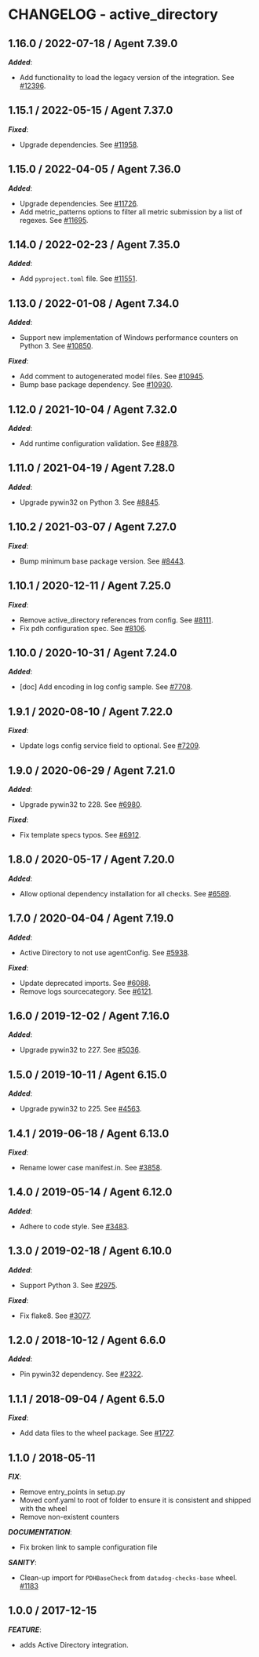 # CHANGELOG - active_directory

## 1.16.0 / 2022-07-18 / Agent 7.39.0

***Added***: 

* Add functionality to load the legacy version of the integration. See [#12396](https://github.com/DataDog/integrations-core/pull/12396).


## 1.15.1 / 2022-05-15 / Agent 7.37.0

***Fixed***: 

* Upgrade dependencies. See [#11958](https://github.com/DataDog/integrations-core/pull/11958).


## 1.15.0 / 2022-04-05 / Agent 7.36.0

***Added***: 

* Upgrade dependencies. See [#11726](https://github.com/DataDog/integrations-core/pull/11726).
* Add metric_patterns options to filter all metric submission by a list of regexes. See [#11695](https://github.com/DataDog/integrations-core/pull/11695).


## 1.14.0 / 2022-02-23 / Agent 7.35.0

***Added***: 

* Add `pyproject.toml` file. See [#11551](https://github.com/DataDog/integrations-core/pull/11551).


## 1.13.0 / 2022-01-08 / Agent 7.34.0

***Added***: 

* Support new implementation of Windows performance counters on Python 3. See [#10850](https://github.com/DataDog/integrations-core/pull/10850).

***Fixed***: 

* Add comment to autogenerated model files. See [#10945](https://github.com/DataDog/integrations-core/pull/10945).
* Bump base package dependency. See [#10930](https://github.com/DataDog/integrations-core/pull/10930).


## 1.12.0 / 2021-10-04 / Agent 7.32.0

***Added***: 

* Add runtime configuration validation. See [#8878](https://github.com/DataDog/integrations-core/pull/8878).


## 1.11.0 / 2021-04-19 / Agent 7.28.0

***Added***: 

* Upgrade pywin32 on Python 3. See [#8845](https://github.com/DataDog/integrations-core/pull/8845).


## 1.10.2 / 2021-03-07 / Agent 7.27.0

***Fixed***: 

* Bump minimum base package version. See [#8443](https://github.com/DataDog/integrations-core/pull/8443).


## 1.10.1 / 2020-12-11 / Agent 7.25.0

***Fixed***: 

* Remove active_directory references from config. See [#8111](https://github.com/DataDog/integrations-core/pull/8111).
* Fix pdh configuration spec. See [#8106](https://github.com/DataDog/integrations-core/pull/8106).


## 1.10.0 / 2020-10-31 / Agent 7.24.0

***Added***: 

* [doc] Add encoding in log config sample. See [#7708](https://github.com/DataDog/integrations-core/pull/7708).


## 1.9.1 / 2020-08-10 / Agent 7.22.0

***Fixed***: 

* Update logs config service field to optional. See [#7209](https://github.com/DataDog/integrations-core/pull/7209).


## 1.9.0 / 2020-06-29 / Agent 7.21.0

***Added***: 

* Upgrade pywin32 to 228. See [#6980](https://github.com/DataDog/integrations-core/pull/6980).

***Fixed***: 

* Fix template specs typos. See [#6912](https://github.com/DataDog/integrations-core/pull/6912).


## 1.8.0 / 2020-05-17 / Agent 7.20.0

***Added***: 

* Allow optional dependency installation for all checks. See [#6589](https://github.com/DataDog/integrations-core/pull/6589).


## 1.7.0 / 2020-04-04 / Agent 7.19.0

***Added***: 

* Active Directory to not use agentConfig. See [#5938](https://github.com/DataDog/integrations-core/pull/5938).

***Fixed***: 

* Update deprecated imports. See [#6088](https://github.com/DataDog/integrations-core/pull/6088).
* Remove logs sourcecategory. See [#6121](https://github.com/DataDog/integrations-core/pull/6121).


## 1.6.0 / 2019-12-02 / Agent 7.16.0

***Added***: 

* Upgrade pywin32 to 227. See [#5036](https://github.com/DataDog/integrations-core/pull/5036).


## 1.5.0 / 2019-10-11 / Agent 6.15.0

***Added***: 

* Upgrade pywin32 to 225. See [#4563](https://github.com/DataDog/integrations-core/pull/4563).


## 1.4.1 / 2019-06-18 / Agent 6.13.0

***Fixed***: 

* Rename lower case manifest.in. See [#3858](https://github.com/DataDog/integrations-core/pull/3858).


## 1.4.0 / 2019-05-14 / Agent 6.12.0

***Added***: 

* Adhere to code style. See [#3483](https://github.com/DataDog/integrations-core/pull/3483).


## 1.3.0 / 2019-02-18 / Agent 6.10.0

***Added***: 

* Support Python 3. See [#2975](https://github.com/DataDog/integrations-core/pull/2975).

***Fixed***: 

* Fix flake8. See [#3077](https://github.com/DataDog/integrations-core/pull/3077).


## 1.2.0 / 2018-10-12 / Agent 6.6.0

***Added***: 

* Pin pywin32 dependency. See [#2322](https://github.com/DataDog/integrations-core/pull/2322).


## 1.1.1 / 2018-09-04 / Agent 6.5.0

***Fixed***: 

* Add data files to the wheel package. See [#1727](https://github.com/DataDog/integrations-core/pull/1727).


## 1.1.0 / 2018-05-11

***FIX***: 

* Remove entry_points in setup.py
* Moved conf.yaml to root of folder to ensure it is consistent and shipped with the wheel
* Remove non-existent counters

***DOCUMENTATION***: 

* Fix broken link to sample configuration file

***SANITY***: 

* Clean-up import for `PDHBaseCheck` from `datadog-checks-base` wheel. [#1183](https://github.com/DataDog/integrations-core/issues/1183)


## 1.0.0 / 2017-12-15

***FEATURE***: 

* adds Active Directory integration.

